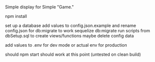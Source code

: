 Simple display for Simple "Game."

npm install

set up a database
add values to config.json.example and rename config.json for db:migrate to work
sequelize db:migrate
run scripts from dbSetup.sql to create views/functions
maybe delete config data

add values to .env for dev mode or actual env for production

should npm start should work at this point (untested on clean build)
